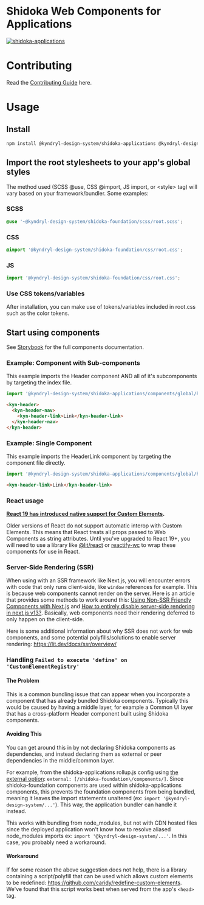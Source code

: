 # Shidoka Web Components for Applications

[![shidoka-applications](https://github.com/kyndryl-design-system/shidoka-applications/actions/workflows/actions.yml/badge.svg)](https://github.com/kyndryl-design-system/shidoka-applications/actions/workflows/actions.yml)

# Contributing

Read the [Contributing Guide](CONTRIBUTING.md) here.

# Usage

## Install

<!-- Note: This will not work until you have configured the enterprise package registry following the instructions above. -->

```bash
npm install @kyndryl-design-system/shidoka-applications @kyndryl-design-system/shidoka-foundation -S
```

## Import the root stylesheets to your app's global styles

The method used (SCSS @use, CSS @import, JS import, or &lt;style&gt; tag) will vary based on your framework/bundler. Some examples:

### SCSS

```css
@use '~@kyndryl-design-system/shidoka-foundation/scss/root.scss';
```

### CSS

```css
@import '@kyndryl-design-system/shidoka-foundation/css/root.css';
```

### JS

```js
import '@kyndryl-design-system/shidoka-foundation/css/root.css';
```

### Use CSS tokens/variables

After installation, you can make use of tokens/variables included in root.css such as the color tokens.

## Start using components

See [Storybook](https://kyndryl-design-system.github.io/shidoka-applications/) for the full components documentation.

### Example: Component with Sub-components

This example imports the Header component AND all of it's subcomponents by targeting the index file.

```js
import '@kyndryl-design-system/shidoka-applications/components/global/header';
```

```html
<kyn-header>
  <kyn-header-nav>
    <kyn-header-link>Link</kyn-header-link>
  </kyn-header-nav>
</kyn-header>
```

### Example: Single Component

This example imports the HeaderLink component by targeting the component file directly.

```js
import '@kyndryl-design-system/shidoka-applications/components/global/header/headerLink';
```

```html
<kyn-header-link>Link</kyn-header-link>
```

### React usage

**[React 19 has introduced native support for Custom Elements](https://react.dev/blog/2024/04/25/react-19#support-for-custom-elements).**

Older versions of React do not support automatic interop with Custom Elements. This means that React treats all props passed to Web Components as string attributes. Until you've upgraded to React 19+, you will need to use a library like [@lit/react](https://www.npmjs.com/package/@lit/react) or [reactify-wc](https://www.npmjs.com/package/reactify-wc) to wrap these components for use in React.

### Server-Side Rendering (SSR)

When using with an SSR framework like Next.js, you will encounter errors with code that only runs client-side, like `window` references for example. This is because web components cannot render on the server. Here is an article that provides some methods to work around this: [Using Non-SSR Friendly Components with Next.js](https://blog.bitsrc.io/using-non-ssr-friendly-components-with-next-js-916f38e8992c) and [How to entirely disable server-side rendering in next.js v13?](https://stackoverflow.com/questions/75406728/how-to-entirely-disable-server-side-rendering-in-next-js-v13). Basically, web components need their rendering deferred to only happen on the client-side.

Here is some additional information about why SSR does not work for web components, and some potential polyfills/solutions to enable server rendering: https://lit.dev/docs/ssr/overview/

### Handling `Failed to execute 'define' on 'CustomElementRegistry'`

#### The Problem

This is a common bundling issue that can appear when you incorporate a component that has already bundled Shidoka components. Typically this would be caused by having a middle layer, for example a Common UI layer that has a cross-platform Header component built using Shidoka components.

#### Avoiding This

You can get around this in by not declaring Shidoka components as dependencies, and instead declaring them as external or peer dependencies in the middle/common layer.

For example, from the shidoka-applications rollup.js config using [the external option](https://rollupjs.org/configuration-options/#external): `external: [/shidoka-foundation\/components/]`. Since shidoka-foundation components are used within shidoka-applications components, this prevents the foundation components from being bundled, meaning it leaves the import statements unaltered (ex: `import '@kyndryl-design-system/...'`). This way, the application bundler can handle it instead.

This works with bundling from node_modules, but not with CDN hosted files since the deployed application won't know how to resolve aliased node_modules imports ex: `import '@kyndryl-design-system/...'`. In this case, you probably need a workaround.

#### Workaround

If for some reason the above suggestion does not help, there is a library containing a script/polyfill that can be used which allows custom elements to be redefined:
https://github.com/caridy/redefine-custom-elements. We've found that this script works best when served from the app's `<head>` tag.
